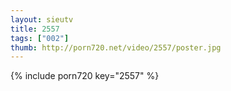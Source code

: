 ```yaml
--- 
layout: sieutv
title: 2557
tags: ["002"]
thumb: http://porn720.net/video/2557/poster.jpg
---
```

{% include porn720 key="2557" %} 
